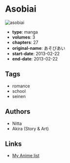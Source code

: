 # Asobiai

![asobiai](https://cdn.myanimelist.net/images/manga/1/144795.jpg)

-   **type**: manga
-   **volumes**: 3
-   **chapters**: 27
-   **original-name**: あそびあい
-   **start-date**: 2013-02-22
-   **end-date**: 2013-02-22

## Tags

-   romance
-   school
-   seinen

## Authors

-   Nitta
-   Akira (Story & Art)

## Links

-   [My Anime list](https://myanimelist.net/manga/83485/Asobiai)
